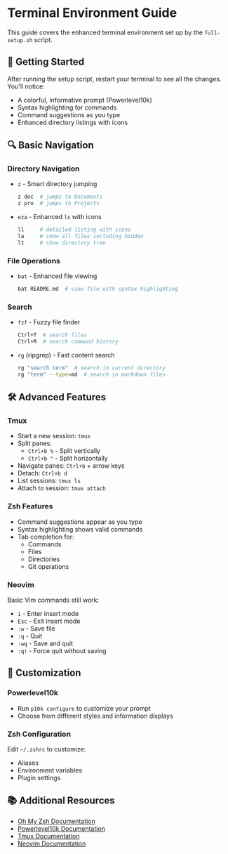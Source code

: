 # Terminal Environment Guide

This guide covers the enhanced terminal environment set up by the `full-setup.sh` script.

## 🚀 Getting Started

After running the setup script, restart your terminal to see all the changes. You'll notice:
- A colorful, informative prompt (Powerlevel10k)
- Syntax highlighting for commands
- Command suggestions as you type
- Enhanced directory listings with icons

## 🔍 Basic Navigation

### Directory Navigation
- `z` - Smart directory jumping
  ```bash
  z doc  # jumps to Documents
  z pro  # jumps to Projects
  ```
- `eza` - Enhanced `ls` with icons
  ```bash
  ll     # detailed listing with icons
  la     # show all files including hidden
  lt     # show directory tree
  ```

### File Operations
- `bat` - Enhanced file viewing
  ```bash
  bat README.md  # view file with syntax highlighting
  ```

### Search
- `fzf` - Fuzzy file finder
  ```bash
  Ctrl+T  # search files
  Ctrl+R  # search command history
  ```
- `rg` (ripgrep) - Fast content search
  ```bash
  rg "search term"  # search in current directory
  rg "term" --type=md  # search in markdown files
  ```

## 🛠️ Advanced Features

### Tmux
- Start a new session: `tmux`
- Split panes:
  - `Ctrl+b %` - Split vertically
  - `Ctrl+b "` - Split horizontally
- Navigate panes: `Ctrl+b` + arrow keys
- Detach: `Ctrl+b d`
- List sessions: `tmux ls`
- Attach to session: `tmux attach`

### Zsh Features
- Command suggestions appear as you type
- Syntax highlighting shows valid commands
- Tab completion for:
  - Commands
  - Files
  - Directories
  - Git operations

### Neovim
Basic Vim commands still work:
- `i` - Enter insert mode
- `Esc` - Exit insert mode
- `:w` - Save file
- `:q` - Quit
- `:wq` - Save and quit
- `:q!` - Force quit without saving

## 🎨 Customization

### Powerlevel10k
- Run `p10k configure` to customize your prompt
- Choose from different styles and information displays

### Zsh Configuration
Edit `~/.zshrc` to customize:
- Aliases
- Environment variables
- Plugin settings

## 📚 Additional Resources

- [Oh My Zsh Documentation](https://github.com/ohmyzsh/ohmyzsh/wiki)
- [Powerlevel10k Documentation](https://github.com/romkatv/powerlevel10k)
- [Tmux Documentation](https://github.com/tmux/tmux/wiki)
- [Neovim Documentation](https://neovim.io/doc/user/) 